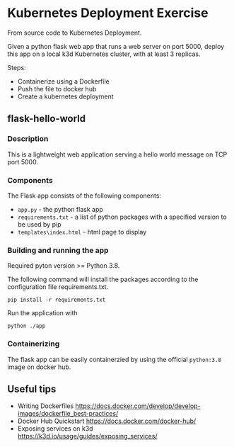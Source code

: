 # Kubernetes Deployment Exercise

From source code to Kubernetes Deployment.

Given a python flask web app that runs a web server on port 5000, deploy this app on a local k3d Kubernetes cluster, with at least 3 replicas.

Steps:

- Containerize using a Dockerfile
- Push the file to docker hub
- Create a kubernetes deployment

## flask-hello-world

### Description

This is a lightweight web application serving a hello world message on TCP port 5000.

### Components

The Flask app consists of the following components:

- `app.py` - the python flask app
- `requirements.txt` - a list of python packages with a specified version to be used by pip
- `templates\index.html` - html page to display

### Building and running the app

Required pyton version >= Python 3.8.

The following command will install the packages according to the configuration file requirements.txt.

```
pip install -r requirements.txt
```

Run the application with

```
python ./app
```

### Containerizing

The flask app can be easily containerzied by using the official `python:3.8` image on docker hub.

## Useful tips

- Writing Dockerfiles
  https://docs.docker.com/develop/develop-images/dockerfile_best-practices/
- Docker Hub Quickstart
  https://docs.docker.com/docker-hub/
- Exposing services on k3d
  https://k3d.io/usage/guides/exposing_services/
